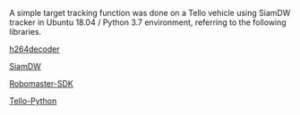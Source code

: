 A simple target tracking function was done on a Tello vehicle using SiamDW tracker in Ubuntu 18.04 / Python 3.7 environment, referring to the following libraries.


[h264decoder](https://github.com/DaWelter/h264decoder)

[SiamDW](https://github.com/researchmm/SiamDW)

[Robomaster-SDK](https://github.com/dji-sdk/RoboMaster-SDK)

[Tello-Python](https://github.com/dji-sdk/Tello-Python)
